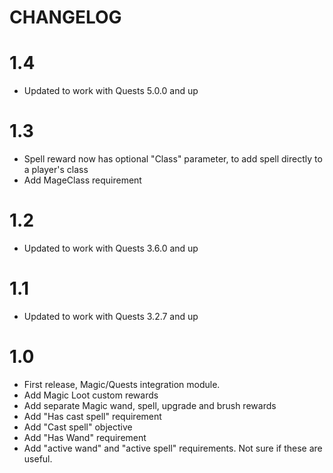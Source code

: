 # CHANGELOG

# 1.4

- Updated to work with Quests 5.0.0 and up

# 1.3

 - Spell reward now has optional "Class" parameter, to add spell directly to a player's class
 - Add MageClass requirement

# 1.2

 - Updated to work with Quests 3.6.0 and up

# 1.1

 - Updated to work with Quests 3.2.7 and up

# 1.0

 - First release, Magic/Quests integration module.
 - Add Magic Loot custom rewards
 - Add separate Magic wand, spell, upgrade and brush rewards
 - Add "Has cast spell" requirement
 - Add "Cast spell" objective
 - Add "Has Wand" requirement
 - Add "active wand" and "active spell" requirements. Not sure if these are useful.